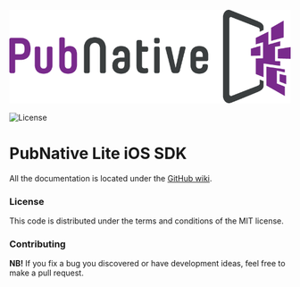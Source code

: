 ![ScreenShot](PNLogo.png)

![License](https://img.shields.io/badge/license-MIT-lightgrey.svg)

# PubNative Lite iOS SDK

All the documentation is located under the [GitHub wiki](https://github.com/pubnative/pubnative-lite-ios-sdk/wiki).

### License

This code is distributed under the terms and conditions of the MIT license.

### Contributing

**NB!** If you fix a bug you discovered or have development ideas, feel free to make a pull request.
